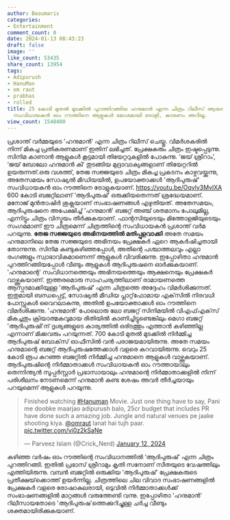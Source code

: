```yaml
---
author: Beaumaris
categories:
- Entertainment
comment_count: 0
date: 2024-01-13 08:43:23
draft: false
image: ''
like_count: 53435
share_count: 13954
tags:
- Adipurush
- HanuMan
- om raut
- prabhas
- rolled
title: 25 കോടി മുതൽ മുടക്കിൽ പുറത്തിറങ്ങിയ ഹനുമാൻ എന്ന ചിത്രം റിലീസ് ആയതിനു ശേഷം ആദിപുരുഷ്
  സംവിധായകൻ ഓം റൗത്തിനെ ആളുകൾ മോശമായി ട്രോളി, കാരണം അറിയൂ.
view_count: 1548480
---
```


പ്രശാന്ത് വർമ്മയുടെ 'ഹനുമാൻ' എന്ന ചിത്രം റിലീസ് ചെയ്തു. വിമർശകരിൽ നിന്ന് മികച്ച പ്രതികരണമാണ് ഇതിന് ലഭിച്ചത്. പ്രേക്ഷകരും ചിത്രം ഇഷ്ടപ്പെടുന്നു. സിനിമ കാണാൻ ആളുകൾ കൂട്ടമായി തിയേറ്ററുകളിൽ പോകുന്നു. ‘ജയ് ശ്രീറാം’, ‘ജയ് ബോലോ ഹനുമാൻ കി’ തുടങ്ങിയ മുദ്രാവാക്യങ്ങളാണ് തിയേറ്ററിൽ ഉയരുന്നത്.ഒരു വശത്ത്, തേജ സജ്ജയുടെ ചിത്രം മികച്ച പ്രകടനം കാഴ്ചവയ്ക്കുന്നു, അതേസമയം സോഷ്യൽ മീഡിയയിൽ, ഉപയോക്താക്കൾ 'ആദിപുരുഷ്' സംവിധായകൻ ഓം റൗത്തിനെ ട്രോളുകയാണ്. https://youtu.be/Oqvly3MvlXA 600 കോടി ബജറ്റിലാണ് ‘ആദിപുരുഷ്’ ഒരുക്കിയതെന്നത് ശ്രദ്ധേയമാണ്. മനോജ് മുൻതാഷിർ ശുക്ലയാണ് സംഭാഷണങ്ങൾ എഴുതിയത്. അതേസമയം, ആദിപുരുഷനെ അപേക്ഷിച്ച് 'ഹനുമാൻ' ബജറ്റ് അഞ്ച് ശതമാനം പോലുമില്ല, എന്നിട്ടും ചിത്രം വിസ്മയം തീർക്കുകയാണ്. ഫാന്റസിയുടെയും മിത്തോളജിയുടെയും സംഗമമാണ് ഈ ചിത്രമെന്ന് ചിത്രത്തിന്റെ സംവിധായകൻ പ്രശാന്ത് വർമ ​​പറയുന്നു. **തേജ സജ്ജയുടെ അഭിനയത്തിൽ മതിപ്പുളവാക്കി** അതേ സമയം ഹനുമാനിലെ തേജ സജ്ജയുടെ അഭിനയം പ്രേക്ഷകർ ഏറെ ആകർഷിച്ചതായി തോന്നുന്നു. സിനിമ കണ്ടുകഴിഞ്ഞപ്പോൾ, അതിന്റെ പശ്ചാത്തലവും എല്ലാ രംഗങ്ങളും സ്വാഭാവികമാണെന്ന് ആളുകൾ വിവരിക്കുന്നു. ഇപ്പോഴിതാ ഹനുമാൻ പുറത്തിറങ്ങിയപ്പോൾ വീണ്ടും ആളുകൾ ആദിപുരുഷനെ ഓർക്കുകയാണ്. 'ഹനുമാന്റെ' സംവിധാനത്തെയും അഭിനയത്തെയും ആക്ഷനെയും പ്രേക്ഷകർ വാഴ്ത്തുകയാണ്. ഇത്തരമൊരു സാഹചര്യത്തിലാണ് രാമായണത്തെ ആസ്പദമാക്കിയുള്ള ‘ആദിപുരുഷ്’ എന്ന ചിത്രത്തെ അദ്ദേഹം വിമർശിക്കുന്നത്. ഇതുമായി ബന്ധപ്പെട്ട്, സോഷ്യൽ മീഡിയ പ്ലാറ്റ്‌ഫോമായ എക്‌സിൽ നിരവധി പോസ്റ്റുകൾ വൈറലാകുന്നു, അതിൽ ഉപയോക്താക്കൾ ഓം റൗത്തിനെ വിമർശിക്കുന്നു. 'ഹനുമാൻ' പോലൊരു ലോ ബജറ്റ് സിനിമയിൽ വിഎഫ്‌എക്‌സ് മികച്ചതും ക്രിയാത്മകവുമായ രീതിയിൽ കാണിച്ചിട്ടുണ്ടെങ്കിലും മെഗാ ബജറ്റ് 'ആദിപുരുഷി'ന് ദൃശ്യങ്ങളുടെ കാര്യത്തിൽ ഒരിടത്തും എത്താൻ കഴിഞ്ഞില്ല എന്നാണ് മിക്കവരും പറയുന്നത്. 700 കോടി മുതൽ മുടക്കിൽ നിർമ്മിച്ച ആദിപുരുഷ് ബോക്‌സ് ഓഫീസിൽ വൻ പരാജയമായിരുന്നു. അതേ സമയം ഹനുമാന്റെ ബജറ്റ് ആദിപുരുഷത്തേക്കാൾ വളരെ കുറവായിരുന്നു. വെറും 25 കോടി രൂപ കുറഞ്ഞ ബജറ്റിൽ നിർമ്മിച്ച ഹനുമാനെ ആളുകൾ വാഴ്ത്തുകയാണ്. ആദിപുരുഷിന്റെ നിർമ്മാതാക്കൾ സംവിധായകൻ ഓം റൗത്തായാലും തെന്നിന്ത്യൻ സൂപ്പർസ്റ്റാർ പ്രഭാസായാലും ഹനുമാന്റെ നിർമ്മാതാക്കളിൽ നിന്ന് പരിശീലനം നേടണമെന്ന് ഹനുമാൻ കണ്ട ശേഷം അവർ തീർച്ചയായും പറയുമെന്ന് ആളുകൾ പറയുന്നു. 

> Finished watching [#Hanuman](https://twitter.com/hashtag/Hanuman?src=hash&ref_src=twsrc%5Etfw) Movie. Just one thing have to say, Pani me doobke maarjao adipurush balo, 25cr budget that includes PR have done such a amazing job. Jungle and natural venues pe jaake shooting kiya. [@omraut](https://twitter.com/omraut?ref_src=twsrc%5Etfw) lanat hai tujh paar. [pic.twitter.com/vi0z2kSaNe](https://t.co/vi0z2kSaNe)
> 
> — Parveez Islam (@Crick_Nerd) [January 12, 2024](https://twitter.com/Crick_Nerd/status/1745734901733929084?ref_src=twsrc%5Etfw)

കഴിഞ്ഞ വർഷം ഓം റൗത്തിന്റെ സംവിധാനത്തിൽ ‘ആദിപുരുഷ്’ എന്ന ചിത്രം പുറത്തിറങ്ങി. ഇതിൽ പ്രഭാസ് ശ്രീറാമും കൃതി സനോണ് സീതയുടെ വേഷത്തിലും എത്തിയിരുന്നു. വമ്പൻ ബജറ്റിൽ ഒരുക്കിയ 'ആദിപുരുഷ്' പ്രേക്ഷകരുടെ പ്രതീക്ഷയ്‌ക്കൊത്ത് ഉയർന്നില്ല. ചിത്രത്തിലെ ചില വിവാദ സംഭാഷണങ്ങളിൽ പ്രേക്ഷകർ വളരെ രോഷാകുലരായി, ഒടുവിൽ നിർമ്മാതാക്കൾക്ക് സംഭാഷണങ്ങളിൽ മാറ്റങ്ങൾ വരുത്തേണ്ടി വന്നു. ഇപ്പോഴിതാ 'ഹനുമാൻ' റിലീസായതോടെ 'ആദിപുരുഷ'ത്തെക്കുറിച്ചുള്ള ചർച്ച വീണ്ടും ശക്തമായിരിക്കുകയാണ്.